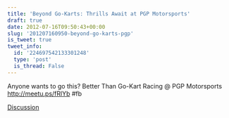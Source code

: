```yaml
---
title: 'Beyond Go-Karts: Thrills Await at PGP Motorsports'
draft: true
date: 2012-07-16T09:50:43+00:00
slug: '201207160950-beyond-go-karts-pgp'
is_tweet: true
tweet_info:
  id: '224697542133301248'
  type: 'post'
  is_thread: False
---
```




Anyone wants to go this? Better Than Go-Kart Racing @ PGP Motorsports <http://meetu.ps/fRlYb> #fb

[Discussion](https://x.com/sytelus/status/224697542133301248)

